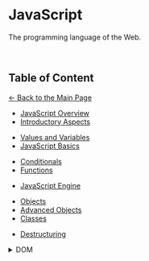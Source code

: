 # JavaScript

The programming language of the Web.

<br>

## Table of Content

[&larr; Back to the Main Page](./../README.md)

<div></div>

- [JavaScript Overview](./js-overview.md)
- [Introductory Aspects](./introductory-aspects.md)

<div></div>

- [Values and Variables](./variables.md)
- [JavaScript Basics](./js-basics.md)

<div></div>

- [Conditionals](./conditionals.md)
- [Functions](./functions.md)

<div></div>

- [JavaScript Engine](./js-engine.md)

<div></div>

- [Objects](./objects.md)
- [Advanced Objects](./advanced-objects.md)
- [Classes](./classes.md)

<div></div>

- [Destructuring](./destructuring.md)

<div></div>

<details>
<summary>DOM</summary>

<br>

- [The `<script>` Element](./script-tag.md)

<div></div>

- [How the DOM works](./dom.md)

<div></div>

- [DOM: Select, Create, Delete](./dom-sel-cre-del.md)

<div></div>

- [DOM: Styles, Attributes, Classes](./dom-sty-attr-cla.md)

<div></div>

- [DOM Events with JavsScript](./dom-events.md)

<div></div>

- [Event Propagation](./event-propagation.md)

<div></div>

</details>

<div></div>

<br>
